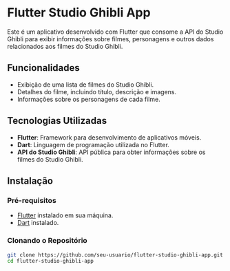 # Flutter Studio Ghibli App

Este é um aplicativo desenvolvido com Flutter que consome a API do Studio Ghibli para exibir informações sobre filmes, personagens e outros dados relacionados aos filmes do Studio Ghibli.

## Funcionalidades

- Exibição de uma lista de filmes do Studio Ghibli.
- Detalhes do filme, incluindo título, descrição e imagens.
- Informações sobre os personagens de cada filme.

## Tecnologias Utilizadas

- **Flutter**: Framework para desenvolvimento de aplicativos móveis.
- **Dart**: Linguagem de programação utilizada no Flutter.
- **API do Studio Ghibli**: API pública para obter informações sobre os filmes do Studio Ghibli.

## Instalação

### Pré-requisitos

- [Flutter](https://flutter.dev/docs/get-started/install) instalado em sua máquina.
- [Dart](https://dart.dev/get-dart) instalado.

### Clonando o Repositório

```bash
git clone https://github.com/seu-usuario/flutter-studio-ghibli-app.git
cd flutter-studio-ghibli-app
